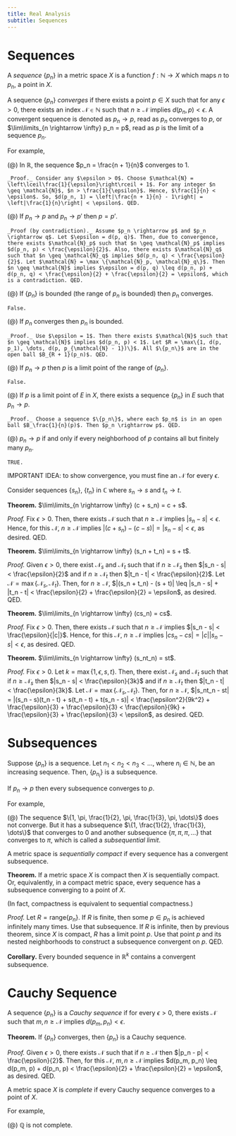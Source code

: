 ```yaml
---
title: Real Analysis
subtitle: Sequences
---
```


# Sequences

A _sequence_ $\{p_n\}$ in a metric space $X$ is a function $f : \mathbb{N} \rightarrow X$ which maps $n$ to $p_n$, a point in $X$.

A sequence $\{p_n\}$ _converges_ if there exists a point $p \in X$ such that for any $\epsilon > 0$, there exists an index $\mathcal{N} \in \mathbb{N}$ such that $n \geq \mathcal{N}$ implies $d(p_n, p) < \epsilon$. A convergent sequence is denoted as $p_n \rightarrow p$, read as $p_n$ converges to $p$, or $\lim\limits_{n \rightarrow \infty} p_n = p$, read as $p$ is the limit of a sequence $p_n$.

For example,

(@) In $\mathbb{R}$, the sequence $p_n = \frac{n + 1}{n}$ converges to $1$.

    _Proof._ Consider any $\epsilon > 0$. Choose $\mathcal{N} = \left\lceil\frac{1}{\epsilon}\right\rceil + 1$. For any integer $n \geq \mathcal{N}$, $n > \frac{1}{\epsilon}$. Hence, $\frac{1}{n} < \epsilon$. So, $d(p_n, 1) = \left|\frac{n + 1}{n} - 1\right| = \left|\frac{1}{n}\right| < \epsilon$. QED.

(@) If $p_n \rightarrow p$ and $p_n \rightarrow p'$ then $p = p'$.

    _Proof (by contradiction)._ Assume $p_n \rightarrow p$ and $p_n \rightarrow q$. Let $\epsilon = d(p, q)$. Then, due to convergence, there exists $\mathcal{N}_p$ such that $n \geq \mathcal{N}_p$ implies $d(p_n, p) < \frac{\epsilon}{2}$. Also, there exists $\mathcal{N}_q$ such that $n \geq \mathcal{N}_q$ implies $d(p_n, q) < \frac{\epsilon}{2}$. Let $\mathcal{N} = \max \{\mathcal{N}_p, \mathcal{N}_q\}$. Then $n \geq \mathcal{N}$ implies $\epsilon = d(p, q) \leq d(p_n, p) + d(p_n, q) < \frac{\epsilon}{2} + \frac{\epsilon}{2} = \epsilon$, which is a contradiction. QED.

(@) If $\{p_n\}$ is bounded (the range of $p_n$ is bounded) then $p_n$ converges.

    False.

(@) If $p_n$ converges then $p_n$ is bounded.

    _Proof._ Use $\epsilon = 1$. Then there exists $\mathcal{N}$ such that $n \geq \mathcal{N}$ implies $d(p_n, p) < 1$. Let $R = \max\{1, d(p, p_1), \dots, d(p, p_{\mathcal{N} - 1})\}$. All $\{p_n\}$ are in the open ball $B_{R + 1}(p_n)$. QED.

(@) If $p_n \rightarrow p$ then $p$ is a limit point of the range of $\{p_n\}$.

    False.

(@) If $p$ is a limit point of $E$ in $X$, there exists a sequence $\{p_n\}$ in $E$ such that $p_n \rightarrow p$.

    _Proof._ Choose a sequence $\{p_n\}$, where each $p_n$ is in an open ball $B_\frac{1}{n}(p)$. Then $p_n \rightarrow p$. QED.

(@) $p_n \rightarrow p$ if and only if every neighborhood of $p$ contains all but finitely many $p_n$.

    TRUE.

IMPORTANT IDEA: to show convergence, you must fine an $\mathcal{N}$ for every $\epsilon$.

Consider sequences $\{s_n\}$, $\{t_n\}$ in $\mathbb{C}$ where $s_n \rightarrow s$ and $t_n \rightarrow t$.

__Theorem.__ $\lim\limits_{n \rightarrow \infty} (c + s_n) = c + s$.

_Proof._ Fix $\epsilon > 0$. Then, there exists $\mathcal{N}$ such that $n \geq \mathcal{N}$ implies $|s_n - s| < \epsilon$. Hence, for this $\mathcal{N}$, $n \geq \mathcal{N}$ implies $|(c + s_n) - (c - s)| = |s_n - s| < \epsilon$, as desired. QED.

__Theorem.__ $\lim\limits_{n \rightarrow \infty} (s_n + t_n) = s + t$.

_Proof._ Given $\epsilon > 0$, there exist $\mathcal{N}_s$ and $\mathcal{N}_t$ such that if $n \geq \mathcal{N}_s$ then $|s_n - s| < \frac{\epsilon}{2}$ and if $n \geq \mathcal{N}_t$ then $|t_n - t| < \frac{\epsilon}{2}$. Let $\mathcal{N} = \max\{\mathcal{N}_s, \mathcal{N}_t\}$. Then, for $n \geq \mathcal{N}$, $|(s_n + t_n) - (s + t)| \leq |s_n - s| + |t_n - t| < \frac{\epsilon}{2} + \frac{\epsilon}{2} = \epsilon$, as desired. QED.

__Theorem.__ $\lim\limits_{n \rightarrow \infty} (cs_n) = cs$.

_Proof._ Fix $\epsilon > 0$. Then, there exists $\mathcal{N}$ such that $n \geq \mathcal{N}$ implies $|s_n - s| < \frac{\epsilon}{|c|}$. Hence, for this $\mathcal{N}$, $n \geq \mathcal{N}$ implies $|cs_n - cs| = |c||s_n - s| < \epsilon$, as desired. QED.

__Theorem.__ $\lim\limits_{n \rightarrow \infty} (s_nt_n) = st$.

_Proof._ Fix $\epsilon > 0$. Let $k = \max\{1, \epsilon, s, t\}$. Then, there exist $\mathcal{N}_s$ and $\mathcal{N}_t$ such that if $n \geq \mathcal{N}_s$ then $|s_n - s| < \frac{\epsilon}{3k}$ and if $n \geq \mathcal{N}_t$ then $|t_n - t| < \frac{\epsilon}{3k}$. Let $\mathcal{N} = \max\{\mathcal{N}_s, \mathcal{N}_t\}$. Then, for $n \geq \mathcal{N}$, $|s_nt_n - st| = |(s_n - s)(t_n - t) + s(t_n - t) + t(s_n - s)| < \frac{\epsilon^2}{9k^2} + \frac{\epsilon}{3} + \frac{\epsilon}{3} < \frac{\epsilon}{9k} + \frac{\epsilon}{3} + \frac{\epsilon}{3} < \epsilon$, as desired. QED.

# Subsequences

Suppose $\{p_n\}$ is a sequence. Let $n_1 < n_2 < n_3 < \dots$, where $n_i \in \mathbb{N}$, be an increasing sequence. Then, $\{p_{n_i}\}$ is a subsequence.

If $p_n \rightarrow p$ then every subsequence converges to $p$.

For example,

(@) The sequence $\{1, \pi, \frac{1}{2}, \pi, \frac{1}{3}, \pi, \dots\}$ does not converge. But it has a subsequence $\{1, \frac{1}{2}, \frac{1}{3}, \dots\}$ that converges to $0$ and another subsequence $\{\pi, \pi, \pi, \dots\}$ that converges to $\pi$, which is called a _subsequential limit_.

A metric space is _sequentially compact_ if every sequence has a convergent subsequence.

__Theorem.__ If a metric space $X$ is compact then $X$ is sequentially compact. Or, equivalently, in a compact metric space, every sequence has a subsequence converging to a point of $X$.

(In fact, compactness is equivalent to sequential compactness.)

_Proof._ Let $R = \text{range}\{p_n\}$. If $R$ is finite, then some $p \in p_n$ is achieved infinitely many times. Use that subsequence. If $R$ is infinite, then by previous theorem, since $X$ is compact, $R$ has a limit point $p$. Use that point $p$ and its nested neighborhoods to construct a subsequence convergent on $p$. QED.

__Corollary.__ Every bounded sequence in $\mathbb{R}^k$ contains a convergent subsequence.

# Cauchy Sequence

A sequence $\{p_n\}$ is a _Cauchy sequence_ if for every $\epsilon > 0$, there exists $\mathcal{N}$ such that $m, n \geq \mathcal{N}$ implies $d(p_m, p_n) < \epsilon$.

__Theorem.__ If $\{p_n\}$ converges, then $\{p_n\}$ is a Cauchy sequence.

_Proof._ Given $\epsilon > 0$, there exists $\mathcal{N}$ such that if $n \geq \mathcal{N}$ then $|p_n - p| < \frac{\epsilon}{2}$. Then, for this $\mathcal{N}$, $m, n \geq \mathcal{N}$ implies $d(p_m, p_n) \leq d(p_m, p) + d(p_n, p) < \frac{\epsilon}{2} + \frac{\epsilon}{2} = \epsilon$, as desired. QED.

A metric space $X$ is _complete_ if every Cauchy sequence converges to a point of $X$.

For example,

(@) $\mathbb{Q}$ is not complete.
